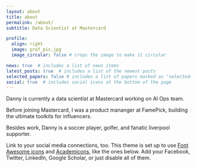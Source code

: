 ```yaml
---
layout: about
title: about
permalink: /about/
subtitle: Data Scientist at Mastercard

profile:
  align: right
  image: prof_pic.jpg
  image_circular: false # crops the image to make it circular

news: true  # includes a list of news items
latest_posts: true  # includes a list of the newest posts
selected_papers: false # includes a list of papers marked as "selected={true}"
social: true  # includes social icons at the bottom of the page
---
```


Danny is currently a data scientist at Mastercard working on AI Ops team. 

Before joining Mastercard, I was a product mananger at FamePick, building the ultimate toolkits for influencers. 

Besides work, Danny is a soccer player, golfer, and fanatic liverpool supporter. 


Link to your social media connections, too. This theme is set up to use [Font Awesome icons](http://fortawesome.github.io/Font-Awesome/) and [Academicons](https://jpswalsh.github.io/academicons/), like the ones below. Add your Facebook, Twitter, LinkedIn, Google Scholar, or just disable all of them.

